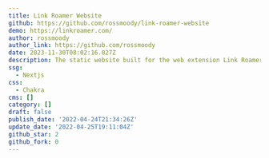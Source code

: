 ```yaml
---
title: Link Roamer Website
github: https://github.com/rossmoody/link-roamer-website
demo: https://linkroamer.com/
author: rossmoody
author_link: https://github.com/rossmoody
date: 2023-11-30T08:02:16.027Z
description: The static website built for the web extension Link Roamer.
ssg:
  - Nextjs
css:
  - Chakra
cms: []
category: []
draft: false
publish_date: '2022-04-24T21:34:26Z'
update_date: '2022-04-25T19:11:04Z'
github_star: 2
github_fork: 0
---
```

